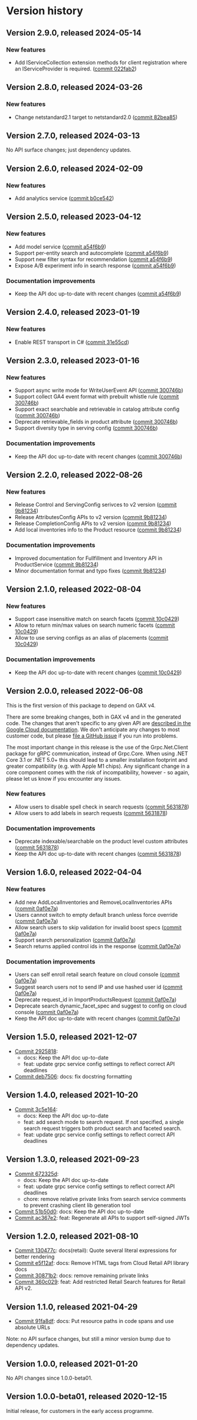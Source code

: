 # Version history

## Version 2.9.0, released 2024-05-14

### New features

- Add IServiceCollection extension methods for client registration where an IServiceProvider is required. ([commit 022fab2](https://github.com/googleapis/google-cloud-dotnet/commit/022fab203f28fb9c608972af7f8b83f571ae5694))

## Version 2.8.0, released 2024-03-26

### New features

- Change netstandard2.1 target to netstandard2.0 ([commit 82bea85](https://github.com/googleapis/google-cloud-dotnet/commit/82bea850661975b9750ac30753528cc9d2e05240))

## Version 2.7.0, released 2024-03-13

No API surface changes; just dependency updates.

## Version 2.6.0, released 2024-02-09

### New features

- Add analytics service ([commit b0ce542](https://github.com/googleapis/google-cloud-dotnet/commit/b0ce542a6a76c172106f485baa007f2f514e5b04))

## Version 2.5.0, released 2023-04-12

### New features

- Add model service ([commit a54f6b9](https://github.com/googleapis/google-cloud-dotnet/commit/a54f6b9df485ca95e3ca210e613f8792e69f4014))
- Support per-entity search and autocomplete ([commit a54f6b9](https://github.com/googleapis/google-cloud-dotnet/commit/a54f6b9df485ca95e3ca210e613f8792e69f4014))
- Support new filter syntax for recommendation ([commit a54f6b9](https://github.com/googleapis/google-cloud-dotnet/commit/a54f6b9df485ca95e3ca210e613f8792e69f4014))
- Expose A/B experiment info in search response ([commit a54f6b9](https://github.com/googleapis/google-cloud-dotnet/commit/a54f6b9df485ca95e3ca210e613f8792e69f4014))

### Documentation improvements

- Keep the API doc up-to-date with recent changes ([commit a54f6b9](https://github.com/googleapis/google-cloud-dotnet/commit/a54f6b9df485ca95e3ca210e613f8792e69f4014))

## Version 2.4.0, released 2023-01-19

### New features

- Enable REST transport in C# ([commit 31e55cd](https://github.com/googleapis/google-cloud-dotnet/commit/31e55cdbafe12bfae68e28a75a1b75ceb445684f))

## Version 2.3.0, released 2023-01-16

### New features

- Support async write mode for WriteUserEvent API ([commit 300746b](https://github.com/googleapis/google-cloud-dotnet/commit/300746b0cf87e9d1f2ad54836d1c6320c87de2c8))
- Support collect GA4 event format with prebuilt whistle rule ([commit 300746b](https://github.com/googleapis/google-cloud-dotnet/commit/300746b0cf87e9d1f2ad54836d1c6320c87de2c8))
- Support exact searchable and retrievable in catalog attribute config ([commit 300746b](https://github.com/googleapis/google-cloud-dotnet/commit/300746b0cf87e9d1f2ad54836d1c6320c87de2c8))
- Deprecate retrievable_fields in product attribute ([commit 300746b](https://github.com/googleapis/google-cloud-dotnet/commit/300746b0cf87e9d1f2ad54836d1c6320c87de2c8))
- Support diversity type in serving config ([commit 300746b](https://github.com/googleapis/google-cloud-dotnet/commit/300746b0cf87e9d1f2ad54836d1c6320c87de2c8))

### Documentation improvements

- Keep the API doc up-to-date with recent changes ([commit 300746b](https://github.com/googleapis/google-cloud-dotnet/commit/300746b0cf87e9d1f2ad54836d1c6320c87de2c8))

## Version 2.2.0, released 2022-08-26

### New features

- Release Control and ServingConfig serivces to v2 version ([commit 9b81234](https://github.com/googleapis/google-cloud-dotnet/commit/9b81234dbc18271c2bb690e2a35e9b09ffb9fb04))
- Release AttributesConfig APIs to v2 version ([commit 9b81234](https://github.com/googleapis/google-cloud-dotnet/commit/9b81234dbc18271c2bb690e2a35e9b09ffb9fb04))
- Release CompletionConfig APIs to v2 version ([commit 9b81234](https://github.com/googleapis/google-cloud-dotnet/commit/9b81234dbc18271c2bb690e2a35e9b09ffb9fb04))
- Add local inventories info to the Product resource ([commit 9b81234](https://github.com/googleapis/google-cloud-dotnet/commit/9b81234dbc18271c2bb690e2a35e9b09ffb9fb04))

### Documentation improvements

- Improved documentation for Fullfillment and Inventory API in ProductService ([commit 9b81234](https://github.com/googleapis/google-cloud-dotnet/commit/9b81234dbc18271c2bb690e2a35e9b09ffb9fb04))
- Minor documentation format and typo fixes ([commit 9b81234](https://github.com/googleapis/google-cloud-dotnet/commit/9b81234dbc18271c2bb690e2a35e9b09ffb9fb04))

## Version 2.1.0, released 2022-08-04

### New features

- Support case insensitive match on search facets ([commit 10c0429](https://github.com/googleapis/google-cloud-dotnet/commit/10c0429387e35ac500c1947dee81b3b25327e99c))
- Allow to return min/max values on search numeric facets ([commit 10c0429](https://github.com/googleapis/google-cloud-dotnet/commit/10c0429387e35ac500c1947dee81b3b25327e99c))
- Allow to use serving configs as an alias of placements ([commit 10c0429](https://github.com/googleapis/google-cloud-dotnet/commit/10c0429387e35ac500c1947dee81b3b25327e99c))

### Documentation improvements

- Keep the API doc up-to-date with recent changes ([commit 10c0429](https://github.com/googleapis/google-cloud-dotnet/commit/10c0429387e35ac500c1947dee81b3b25327e99c))

## Version 2.0.0, released 2022-06-08

This is the first version of this package to depend on GAX v4.

There are some breaking changes, both in GAX v4 and in the generated
code. The changes that aren't specific to any given API are [described in the Google Cloud
documentation](https://cloud.google.com/dotnet/docs/reference/help/breaking-gax4).
We don't anticipate any changes to most customer code, but please [file a
GitHub issue](https://github.com/googleapis/google-cloud-dotnet/issues/new/choose)
if you run into problems.

The most important change in this release is the use of the Grpc.Net.Client package
for gRPC communication, instead of Grpc.Core. When using .NET Core 3.1 or .NET 5.0+
this should lead to a smaller installation footprint and greater compatibility (e.g.
with Apple M1 chips). Any significant change in a core component comes with the risk
of incompatibility, however - so again, please let us know if you encounter any
issues.

### New features

- Allow users to disable spell check in search requests ([commit 5631878](https://github.com/googleapis/google-cloud-dotnet/commit/5631878839c3cf45e9075636e498ffa16f9463cf))
- Allow users to add labels in search requests ([commit 5631878](https://github.com/googleapis/google-cloud-dotnet/commit/5631878839c3cf45e9075636e498ffa16f9463cf))

### Documentation improvements

- Deprecate indexable/searchable on the product level custom attributes ([commit 5631878](https://github.com/googleapis/google-cloud-dotnet/commit/5631878839c3cf45e9075636e498ffa16f9463cf))
- Keep the API doc up-to-date with recent changes ([commit 5631878](https://github.com/googleapis/google-cloud-dotnet/commit/5631878839c3cf45e9075636e498ffa16f9463cf))

## Version 1.6.0, released 2022-04-04

### New features

- Add new AddLocalInventories and RemoveLocalInventories APIs ([commit 0af0e7a](https://github.com/googleapis/google-cloud-dotnet/commit/0af0e7ab415cdb807645c0f30121011fb289352f))
- Users cannot switch to empty default branch unless force override ([commit 0af0e7a](https://github.com/googleapis/google-cloud-dotnet/commit/0af0e7ab415cdb807645c0f30121011fb289352f))
- Allow search users to skip validation for invalid boost specs ([commit 0af0e7a](https://github.com/googleapis/google-cloud-dotnet/commit/0af0e7ab415cdb807645c0f30121011fb289352f))
- Support search personalization ([commit 0af0e7a](https://github.com/googleapis/google-cloud-dotnet/commit/0af0e7ab415cdb807645c0f30121011fb289352f))
- Search returns applied control ids in the response ([commit 0af0e7a](https://github.com/googleapis/google-cloud-dotnet/commit/0af0e7ab415cdb807645c0f30121011fb289352f))

### Documentation improvements

- Users can self enroll retail search feature on cloud console ([commit 0af0e7a](https://github.com/googleapis/google-cloud-dotnet/commit/0af0e7ab415cdb807645c0f30121011fb289352f))
- Suggest search users not to send IP and use hashed user id ([commit 0af0e7a](https://github.com/googleapis/google-cloud-dotnet/commit/0af0e7ab415cdb807645c0f30121011fb289352f))
- Deprecate request_id in ImportProductsRequest ([commit 0af0e7a](https://github.com/googleapis/google-cloud-dotnet/commit/0af0e7ab415cdb807645c0f30121011fb289352f))
- Deprecate search dynamic_facet_spec and suggest to config on cloud console ([commit 0af0e7a](https://github.com/googleapis/google-cloud-dotnet/commit/0af0e7ab415cdb807645c0f30121011fb289352f))
- Keep the API doc up-to-date with recent changes ([commit 0af0e7a](https://github.com/googleapis/google-cloud-dotnet/commit/0af0e7ab415cdb807645c0f30121011fb289352f))

## Version 1.5.0, released 2021-12-07

- [Commit 2925818](https://github.com/googleapis/google-cloud-dotnet/commit/2925818):
  - docs: Keep the API doc up-to-date
  - feat: update grpc service config settings to reflect correct API deadlines
- [Commit deb7506](https://github.com/googleapis/google-cloud-dotnet/commit/deb7506): docs: fix docstring formatting
## Version 1.4.0, released 2021-10-20

- [Commit 3c5e164](https://github.com/googleapis/google-cloud-dotnet/commit/3c5e164):
  - docs: Keep the API doc up-to-date
  - feat: add search mode to search request. If not specified, a single search request triggers both product search and faceted search.
  - feat: update grpc service config settings to reflect correct API deadlines

## Version 1.3.0, released 2021-09-23

- [Commit 672325d](https://github.com/googleapis/google-cloud-dotnet/commit/672325d):
  - docs: Keep the API doc up-to-date
  - feat: update grpc service config settings to reflect correct API deadlines
  - chore: remove relative private links from search service comments to prevent crashing client lib generation tool
- [Commit 51b50d0](https://github.com/googleapis/google-cloud-dotnet/commit/51b50d0): docs: Keep the API doc up-to-date
- [Commit ac367e2](https://github.com/googleapis/google-cloud-dotnet/commit/ac367e2): feat: Regenerate all APIs to support self-signed JWTs

## Version 1.2.0, released 2021-08-10

- [Commit 130477c](https://github.com/googleapis/google-cloud-dotnet/commit/130477c): docs(retail): Quote several literal expressions for better rendering
- [Commit e5f12af](https://github.com/googleapis/google-cloud-dotnet/commit/e5f12af): docs: Remove HTML tags from Cloud Retail API library docs
- [Commit 30871b2](https://github.com/googleapis/google-cloud-dotnet/commit/30871b2): docs: remove remaining private links
- [Commit 360c029](https://github.com/googleapis/google-cloud-dotnet/commit/360c029): feat: Add restricted Retail Search features for Retail API v2.

## Version 1.1.0, released 2021-04-29

- [Commit 91fa8df](https://github.com/googleapis/google-cloud-dotnet/commit/91fa8df): docs: Put resource paths in code spans and use absolute URLs

Note: no API surface changes, but still a minor version bump due to dependency updates.

## Version 1.0.0, released 2021-01-20

No API changes since 1.0.0-beta01.

## Version 1.0.0-beta01, released 2020-12-15

Initial release, for customers in the early access programme.
